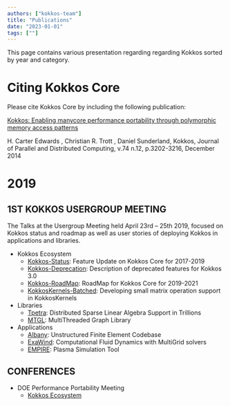 ```yaml
---
authors: ["kokkos-team"]
title: "Publications"
date: "2023-01-01"
tags: [""]
---
```


This page contains various presentation regarding regarding Kokkos sorted by year and category.

# Citing Kokkos Core

Please cite Kokkos Core by including the following publication:

[Kokkos: Enabling manycore performance portability through polymorphic memory access patterns](https://www.osti.gov/biblio/1106586)

H. Carter Edwards , Christian R. Trott , Daniel Sunderland, Kokkos, Journal of Parallel and Distributed Computing, v.74 n.12, p.3202-3216, December 2014

# 2019

## 1ST KOKKOS USERGROUP MEETING

The Talks at the Usergroup Meeting held April 23rd – 25th 2019, focused on Kokkos status and roadmap as well as user stories of deploying Kokkos in applications and libraries.

- Kokkos Ecosystem
    - [Kokkos-Status](https://kokkos.org/wp-content/uploads/2019/04/KUG2019-Kokkos-Status-small.pdf): Feature Update on Kokkos Core for 2017-2019
    - [Kokkos-Deprecation](https://kokkos.org/wp-content/uploads/2019/04/KUG2019-Kokkos-Deprecation.pdf): Description of deprecated features for Kokkos 3.0
    - [Kokkos-RoadMap](https://kokkos.org/wp-content/uploads/2019/04/KUG2019-Kokkos-RoadMap.pdf): RoadMap for Kokkos Core for 2019-2021
    - [KokkosKernels-Batched](https://kokkos.org/wp-content/uploads/2019/04/KUG2019-KokkosKernels-Batched.pdf): Developing small matrix operation support in KokkosKernels
- Libraries
    - [Tpetra](https://kokkos.org/wp-content/uploads/2019/04/KUG2019-Tpetra.pdf): Distributed Sparse Linear Algebra Support in Trillions
    - [MTGL](https://kokkos.org/wp-content/uploads/2019/04/KUG2019-MTGL.pdf): MultiThreaded Graph Library
- Applications
    - [Albany](https://kokkos.org/wp-content/uploads/2019/04/KUG2019-Albany.pdf): Unstructured Finite Element Codebase
    - [ExaWind](https://kokkos.org/wp-content/uploads/2019/04/KUG2019-ExaWind.pdf): Computational Fluid Dynamics with MultiGrid solvers
    - [EMPIRE](https://kokkos.org/wp-content/uploads/2019/04/KUG2019-EMPIRE-KokkosConversion.pdf): Plasma Simulation Tool

## CONFERENCES

- DOE Performance Portability Meeting
    - [Kokkos Ecosystem](https://kokkos.org/wp-content/uploads/2019/04/Trott_PPP2019-small.pdf)

